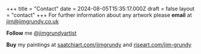 +++
title = "Contact"
date = 2024-08-05T15:35:17.000Z
draft = false
layout = "contact"
+++
For further information about any artwork please **email** at jim@jimgrundy.co.uk

**Follow** me <a href="https://www.instagram.com/jimgrundyartist?igsh=NHo2YzFmNm53OGhv" target="_blank" rel="noopener">@jimgrundyartist</a>

**Buy** my paintings at <a href="https://www.saatchiart.com/en-gb/jimgrundy" target="_blank" rel="noopener">saatchiart.com/jimgrundy</a> and <a href="https://www.riseart.com/artist/110026/jim-grundy" target="_blank" rel="noopener">riseart.com/jim-grundy</a>